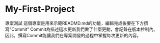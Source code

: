 # My-First-Project
專案測試
這個專案是用來示範READMD.md的功能，編輯完成後要在下方撰寫"Commit"
Commit為描述這次更新我們做了什麼更動，會記錄在版本控制內。
因此，撰寫Commit能讓我們在專案開發的過程中掌握每次更新的內容。
